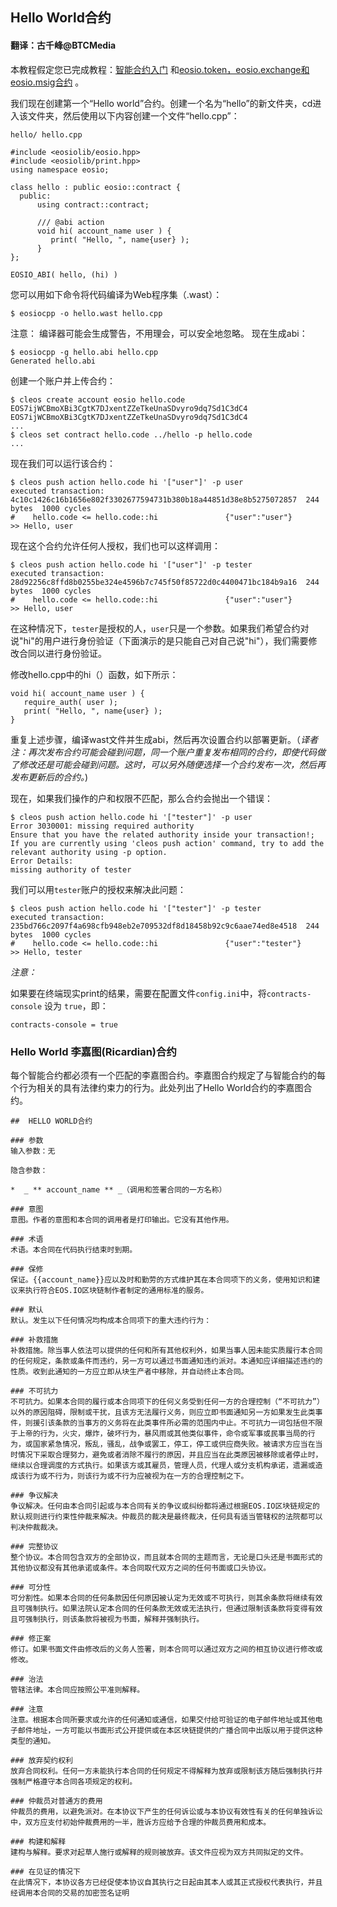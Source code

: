 ## Hello World合约
#### 翻译：古千峰@BTCMedia

本教程假定您已完成教程：[智能合约入门](smart_contract_start.md)
和[eosio.token，eosio.exchange和eosio.msig合约](token_exchange_msig.md) 。

我们现在创建第一个“Hello world”合约。创建一个名为“hello”的新文件夹，cd进入该文件夹，然后使用以下内容创建一个文件“hello.cpp”：

```
hello/ hello.cpp
```

```
#include <eosiolib/eosio.hpp>
#include <eosiolib/print.hpp>
using namespace eosio;

class hello : public eosio::contract {
  public:
      using contract::contract;

      /// @abi action 
      void hi( account_name user ) {
         print( "Hello, ", name{user} );
      }
};

EOSIO_ABI( hello, (hi) )
```
您可以用如下命令将代码编译为Web程序集（.wast）：

```
$ eosiocpp -o hello.wast hello.cpp
```
注意： 编译器可能会生成警告，不用理会，可以安全地忽略。
现在生成abi：

```
$ eosiocpp -g hello.abi hello.cpp
Generated hello.abi
```
创建一个账户并上传合约：

```
$ cleos create account eosio hello.code EOS7ijWCBmoXBi3CgtK7DJxentZZeTkeUnaSDvyro9dq7Sd1C3dC4 EOS7ijWCBmoXBi3CgtK7DJxentZZeTkeUnaSDvyro9dq7Sd1C3dC4
...
$ cleos set contract hello.code ../hello -p hello.code
...
```
现在我们可以运行该合约：

```
$ cleos push action hello.code hi '["user"]' -p user
executed transaction: 4c10c1426c16b1656e802f3302677594731b380b18a44851d38e8b5275072857  244 bytes  1000 cycles
#    hello.code <= hello.code::hi               {"user":"user"}
>> Hello, user
```
现在这个合约允许任何人授权，我们也可以这样调用：

```
$ cleos push action hello.code hi '["user"]' -p tester
executed transaction: 28d92256c8ffd8b0255be324e4596b7c745f50f85722d0c4400471bc184b9a16  244 bytes  1000 cycles
#    hello.code <= hello.code::hi               {"user":"user"}
>> Hello, user
```
在这种情况下，`tester`是授权的人，`user`只是一个参数。如果我们希望合约对说"hi"的用户进行身份验证（下面演示的是只能自己对自己说"hi"），我们需要修改合同以进行身份验证。

修改hello.cpp中的hi（）函数，如下所示：
```
void hi( account_name user ) {
   require_auth( user );
   print( "Hello, ", name{user} );
}
```
重复上述步骤，编译wast文件并生成abi，然后再次设置合约以部署更新。（_译者注：再次发布合约可能会碰到问题，同一个账户重复发布相同的合约，即使代码做了修改还是可能会碰到问题。这时，可以另外随便选择一个合约发布一次，然后再发布更新后的合约。_)

现在，如果我们操作的户和权限不匹配，那么合约会抛出一个错误：

```
$ cleos push action hello.code hi '["tester"]' -p user
Error 3030001: missing required authority
Ensure that you have the related authority inside your transaction!;
If you are currently using 'cleos push action' command, try to add the relevant authority using -p option.
Error Details:
missing authority of tester
```
我们可以用`tester`账户的授权来解决此问题：

```
$ cleos push action hello.code hi '["tester"]' -p tester
executed transaction: 235bd766c2097f4a698cfb948eb2e709532df8d18458b92c9c6aae74ed8e4518  244 bytes  1000 cycles
#    hello.code <= hello.code::hi               {"user":"tester"}
>> Hello, tester
```
*注意：*

如果要在终端现实print的结果，需要在配置文件`config.ini`中，将`contracts-console` 设为 `true`，即：

```
contracts-console = true
```                                                                                                   

### Hello World 李嘉图(Ricardian)合约

每个智能合约都必须有一个匹配的李嘉图合约。李嘉图合约规定了与智能合约的每个行为相关的具有法律约束力的行为。此处列出了Hello World合约的李嘉图合约。
```
##  HELLO WORLD合约

### 参数
输入参数：无

隐含参数： 

*  _ ** account_name ** _（调用和签署合同的一方名称）

### 意图
意图。作者的意图和本合同的调用者是打印输出。它没有其他作用。

### 术语
术语。本合同在代码执行结束时到期。

### 保修
保证。{{account_name}}应以及时和勤劳的方式维护其在本合同项下的义务，使用知识和建议来执行符合EOS.IO区块链制作者制定的通用标准的服务。

### 默认
默认。发生以下任何情况均构成本合同项下的重大违约行为：

### 补救措施
补救措施。除当事人依法可以提供的任何和所有其他权利外，如果当事人因未能实质履行本合同的任何规定，条款或条件而违约，另一方可以通过书面通知违约派对。本通知应详细描述违约的性质。收到此通知的一方应立即从块生产者中移除，并自动终止本合同。

### 不可抗力
不可抗力。如果本合同的履行或本合同项下的任何义务受到任何一方的合理控制（“不可抗力”）以外的原因阻碍，限制或干扰，且该方无法履行义务，则应立即书面通知另一方如果发生此类事件，则援引该条款的当事方的义务将在此类事件所必需的范围内中止。不可抗力一词包括但不限于上帝的行为，火灾，爆炸，破坏行为，暴风雨或其他类似事件，命令或军事或民事当局的行为，或国家紧急情况，叛乱，骚乱，战争或罢工，停工，停工或供应商失败。被请求方应当在当时情况下采取合理努力，避免或者消除不履行的原因，并且应当在此类原因被移除或者停止时，继续以合理调度的方式执行。如果该方或其雇员，管理人员，代理人或分支机构承诺，遗漏或造成该行为或不行为，则该行为或不行为应被视为在一方的合理控制之下。

### 争议解决
争议解决。任何由本合同引起或与本合同有关的争议或纠纷都将通过根据EOS.IO区块链规定的默认规则进行约束性仲裁来解决。仲裁员的裁决是最终裁决，任何具有适当管辖权的法院都可以判决仲裁裁决。

### 完整协议
整个协议。本合同包含双方的全部协议，而且就本合同的主题而言，无论是口头还是书面形式的其他协议都没有其他承诺或条件。本合同取代双方之间的任何书面或口头协议。

### 可分性
可分割性。如果本合同的任何条款因任何原因被认定为无效或不可执行，则其余条款将继续有效且可强制执行。如果法院认定本合同的任何条款无效或无法执行，但通过限制该条款将变得有效且可强制执行，则该条款将被视为书面，解释并强制执行。

### 修正案
修订。如果书面文件由修改后的义务人签署，则本合同可以通过双方之间的相互协议进行修改或修改。

### 治法
管辖法律。本合同应按照公平准则解释。

### 注意
注意。根据本合同所要求或允许的任何通知或通信，如果交付给可验证的电子邮件地址或其他电子邮件地址，一方可能以书面形式公开提供或在本区块链提供的广播合同中出版以用于提供这种类型的通知。

### 放弃契约权利
放弃合同权利。任何一方未能执行本合同的任何规定不得解释为放弃或限制该方随后强制执行并强制严格遵守本合同各项规定的权利。

### 仲裁员对普通方的费用
仲裁员的费用，以避免派对。在本协议下产生的任何诉讼或与本协议有效性有关的任何单独诉讼中，双方应支付初始仲裁费用的一半，胜诉方应给予合理的仲裁员费用和成本。

### 构建和解释
建构与解释。要求对起草人施行或解释的规则被放弃。该文件应视为双方共同拟定的文件。

### 在见证的情况下
在此情况下，本协议各方已经促使本协议自其执行之日起由其本人或其正式授权代表执行，并且经调用本合同的交易的加密签名证明
```